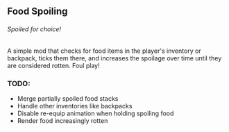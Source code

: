 ## Food Spoiling

###### Spoiled for choice!

A simple mod that checks for food items in the player's inventory or backpack, ticks them there, and increases the spoilage over time until they are considered rotten. Foul play!

### TODO:

* Merge partially spoiled food stacks
* Handle other inventories like backpacks
* Disable re-equip animation when holding spoiling food
* Render food increasingly rotten
